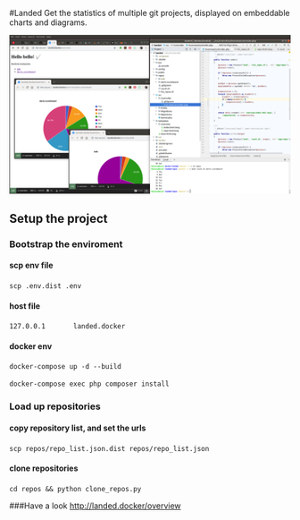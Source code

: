 #Landed
Get the statistics of multiple git projects, displayed on embeddable charts and diagrams.

![Preview](cmt_per_day_project.png)

## Setup the project
### Bootstrap the enviroment
#### scp env file
`scp .env.dist .env`
#### host file
`127.0.0.1       landed.docker`
#### docker env
`docker-compose up -d --build`

`docker-compose exec php composer install`

### Load up repositories
#### copy repository list, and set the urls
`scp repos/repo_list.json.dist repos/repo_list.json`
#### clone repositories
`cd repos && python clone_repos.py`

###Have a look
http://landed.docker/overview
